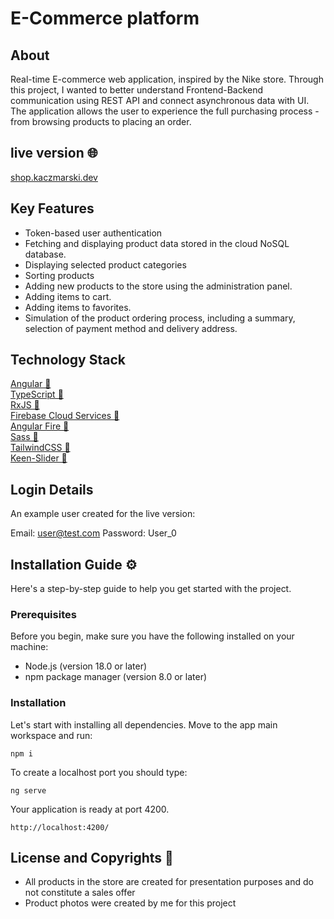 # E-Commerce platform

## About

Real-time E-commerce web application, inspired by the Nike store. Through this project, I wanted to better understand Frontend-Backend communication using REST API and connect asynchronous data with UI. The application allows the user to experience the full purchasing process - from browsing products to placing an order.

## live version 🌐

[shop.kaczmarski.dev](https://shop.kaczmarski.dev)

## Key Features

- Token-based user authentication
- Fetching and displaying product data stored in the cloud NoSQL database.
- Displaying selected product categories
- Sorting products
- Adding new products to the store using the administration panel.
- Adding items to cart.
- Adding items to favorites.
- Simulation of the product ordering process, including a summary, selection of payment method and delivery address.

## Technology Stack

[Angular 🔗](https://angular.io)<br>
[TypeScript 🔗](https://typescriptlang.org)<br>
[RxJS 🔗](https://rxjs.dev)<br>
[Firebase Cloud Services 🔗](https://firebase.google.com)<br>
[Angular Fire 🔗](https://github.com/angular/angularfire)<br>
[Sass 🔗](https://sass-lang.com)<br>
[TailwindCSS 🔗](https://tailwindcss.com)<br>
[Keen-Slider 🔗](https://keen-slider.io)<br>

## Login Details

An example user created for the live version:

Email: user@test.com
Password: User_0

## Installation Guide ⚙️

Here's a step-by-step guide to help you get started with the project.

### Prerequisites

Before you begin, make sure you have the following installed on your machine:

- Node.js (version 18.0 or later)
- npm package manager (version 8.0 or later)

### Installation

Let's start with installing all dependencies. Move to the app main workspace and run:

    npm i

To create a localhost port you should type:

    ng serve

Your application is ready at port 4200.

    http://localhost:4200/

## License and Copyrights 📜

- All products in the store are created for presentation purposes and do not constitute a sales offer
- Product photos were created by me for this project
